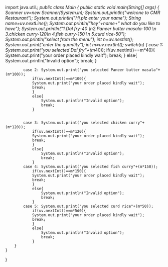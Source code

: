 import java.util.*;
public class Main
 {
	public static void main(String[] args)
	{
	    Scanner uv=new Scanner(System.in);
	    System.out.println("welcone to CMR Restaurant");
        System.out.println("Hi,plz enter your name");
        String name=uv.nextLine();
        System.out.println("hey"+name+" what do you like to have");
        System.out.println("1.Dal fry-40 \n2.Paneer butter masala-100 \n 3.chicken curry-120\n 4.fish curry-150 \n 5.curd rice-50");
        System.out.println("select from the menu");
        int n=uv.nextInt();
        System.out.print("enter the quantity");
        int m=uv.nextInt();
        switch(n)
        {
            case 1: System.out.print("you selected Dal fry"+(m*40));
                if(uv.nextInt()==m*40){
                System.out.print("your order placed kindly wait");
                break;
                }
                else{
                    System.out.println("Invalid option");
                    break;
                }
        
        
            case 2: System.out.print("you selected Paneer butter masala"+(m*100));
                if(uv.nextInt()==m*100){
                System.out.print("your order placed kindly wait");
                break;
                }
                else{
                    System.out.println("Invalid option");
                    break;
                }
        
        
            case 3: System.out.print("you selected chicken curry"+(m*120));
                if(uv.nextInt()==m*120){
                System.out.print("your order placed kindly wait");
                break;
                }
                else{
                    System.out.println("Invalid option");
                    break;
                }
            case 4: System.out.print("you selected fish curry"+(m*150));
                if(uv.nextInt()==m*150){
                System.out.print("your order placed kindly wait");
                break;
                }
                else{
                    System.out.println("Invalid option");
                    break;
                }
            case 5: System.out.print("you selected curd rice"+(m*50));
                if(uv.nextInt()==m*5d0){
                System.out.print("your order placed kindly wait");
                break;
                }
                else{
                    System.out.println("Invalid option");
                    break;
                }
        }
	}
}
